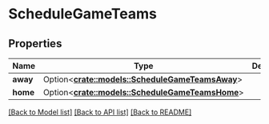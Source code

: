 # ScheduleGameTeams

## Properties

Name | Type | Description | Notes
------------ | ------------- | ------------- | -------------
**away** | Option<[**crate::models::ScheduleGameTeamsAway**](ScheduleGame_teams_away.md)> |  | [optional]
**home** | Option<[**crate::models::ScheduleGameTeamsHome**](ScheduleGame_teams_home.md)> |  | [optional]

[[Back to Model list]](../README.md#documentation-for-models) [[Back to API list]](../README.md#documentation-for-api-endpoints) [[Back to README]](../README.md)


